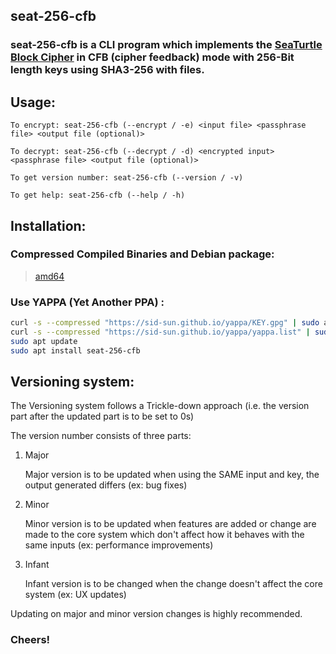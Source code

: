 ## seat-256-cfb

### seat-256-cfb is a CLI program which implements the [SeaTurtle Block Cipher](https://github.com/sid-sun/seaturtle) in CFB (cipher feedback) mode with 256-Bit length keys using SHA3-256 with files.

## Usage:

```
To encrypt: seat-256-cfb (--encrypt / -e) <input file> <passphrase file> <output file (optional)>

To decrypt: seat-256-cfb (--decrypt / -d) <encrypted input> <passphrase file> <output file (optional)>

To get version number: seat-256-cfb (--version / -v)

To get help: seat-256-cfb (--help / -h)
```

## Installation:

### Compressed Compiled Binaries and Debian package: 

> [amd64](https://github.com/Sid-Sun/seat-256-cfb/releases/latest/download/binaries_and_debian_package.tar)


### Use YAPPA (Yet Another PPA) :

```bash
curl -s --compressed "https://sid-sun.github.io/yappa/KEY.gpg" | sudo apt-key add -
curl -s --compressed "https://sid-sun.github.io/yappa/yappa.list" | sudo tee /etc/apt/sources.list.d/yappa.list
sudo apt update
sudo apt install seat-256-cfb
```

## Versioning system:

The Versioning system follows a Trickle-down approach (i.e. the version part after the updated part is to be set to 0s)

The version number consists of three parts:

1. Major 

    Major version is to be updated when using the SAME input and key, the output generated differs (ex: bug fixes)

2. Minor

    Minor version is to be updated when features are added or change are made to the core system which don't affect how it behaves with the same inputs (ex: performance improvements)

3. Infant

    Infant version is to be changed when the change doesn't affect the core system (ex: UX updates)


Updating on major and minor version changes is highly recommended.

### Cheers!